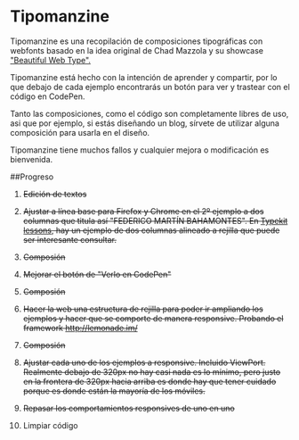 Tipomanzine
===========

Tipomanzine es una recopilación de composiciones tipográficas con webfonts basado en la idea original de Chad Mazzola y su showcase <a href="http://hellohappy.org/beautiful-web-type/" target="_blank">"Beautiful Web Type".</a>


Tipomanzine está hecho con la intención de aprender y compartir, por lo que debajo de cada ejemplo encontrarás un botón para ver y trastear con el código en CodePen.

Tanto las composiciones, como el código son completamente libres de uso, asi que por ejemplo, si estás diseñando un blog, sírvete de utilizar alguna composición para usarla en el diseño.

Tipomanzine tiene muchos fallos y cualquier mejora o modificación es bienvenida.

##Progreso
1. ~~Edición de textos~~

5. ~~Ajustar a línea base para Firefox y Chrome en el 2º ejemplo a dos columnas que titula así "FEDERICO MARTÍN BAHAMONTES". En <a href="http://practice.typekit.com/lesson/typography-is-how-text-looks/">Typekit lessons</a>, hay un ejemplo de dos columnas alineado a rejilla que puede ser interesante consultar.~~

3. ~~Composión~~

4. ~~Mejorar el botón de "Verlo en CodePen"~~

5. ~~Composión~~

6. ~~Hacer la web una estructura de rejilla para poder ir ampliando los ejemplos y hacer que se comporte de manera responsive. Probando el framework http://lemonade.im/~~

7. ~~Composión~~

8. ~~Ajustar cada uno de los ejemplos a responsive. Incluido ViewPort. Realmente debajo de 320px no hay casi nada es lo mínimo, pero justo en la frontera de 320px hacia arriba es donde hay que tener cuidado porque es donde están la mayoría de los móviles.~~

9. ~~Repasar los comportamientos responsives de uno en uno~~

9. Limpiar código
